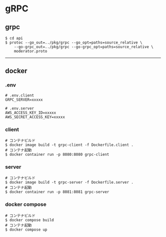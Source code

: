 # gRPC

## grpc

```
$ cd api
$ protoc --go_out=../pkg/grpc --go_opt=paths=source_relative \
	--go-grpc_out=../pkg/grpc --go-grpc_opt=paths=source_relative \
	moderator.proto
```

---

## docker

### .env
```
# .env.client
GRPC_SERVER=xxxxx
```

```
# .env.server
AWS_ACCESS_KEY_ID=xxxxx
AWS_SECRET_ACCESS_KEY=xxxxx
```

### client

```
# コンテナビルド
$ docker image build -t grpc-client -f Dockerfile.client .
# コンテナ起動
$ docker container run -p 8080:8080 grpc-client
```

### server

```
# コンテナビルド
$ docker image build -t grpc-server -f Dockerfile.server .
# コンテナ起動
$ docker container run -p 8081:8081 grpc-server
```

### docker compose

```
# コンテナビルド
$ docker compose build
# コンテナ起動
$ docker compose up
```
